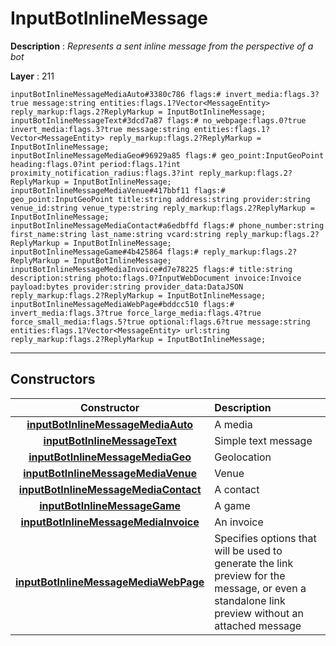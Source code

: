 # InputBotInlineMessage

**Description** : *Represents a sent inline message from the perspective of a bot*

**Layer** : 211

```tl
inputBotInlineMessageMediaAuto#3380c786 flags:# invert_media:flags.3?true message:string entities:flags.1?Vector<MessageEntity> reply_markup:flags.2?ReplyMarkup = InputBotInlineMessage;
inputBotInlineMessageText#3dcd7a87 flags:# no_webpage:flags.0?true invert_media:flags.3?true message:string entities:flags.1?Vector<MessageEntity> reply_markup:flags.2?ReplyMarkup = InputBotInlineMessage;
inputBotInlineMessageMediaGeo#96929a85 flags:# geo_point:InputGeoPoint heading:flags.0?int period:flags.1?int proximity_notification_radius:flags.3?int reply_markup:flags.2?ReplyMarkup = InputBotInlineMessage;
inputBotInlineMessageMediaVenue#417bbf11 flags:# geo_point:InputGeoPoint title:string address:string provider:string venue_id:string venue_type:string reply_markup:flags.2?ReplyMarkup = InputBotInlineMessage;
inputBotInlineMessageMediaContact#a6edbffd flags:# phone_number:string first_name:string last_name:string vcard:string reply_markup:flags.2?ReplyMarkup = InputBotInlineMessage;
inputBotInlineMessageGame#4b425864 flags:# reply_markup:flags.2?ReplyMarkup = InputBotInlineMessage;
inputBotInlineMessageMediaInvoice#d7e78225 flags:# title:string description:string photo:flags.0?InputWebDocument invoice:Invoice payload:bytes provider:string provider_data:DataJSON reply_markup:flags.2?ReplyMarkup = InputBotInlineMessage;
inputBotInlineMessageMediaWebPage#bddcc510 flags:# invert_media:flags.3?true force_large_media:flags.4?true force_small_media:flags.5?true optional:flags.6?true message:string entities:flags.1?Vector<MessageEntity> url:string reply_markup:flags.2?ReplyMarkup = InputBotInlineMessage;
```

---

## Constructors

| Constructor | Description |
| :---: | :--- |
| [**inputBotInlineMessageMediaAuto**](constructor/inputBotInlineMessageMediaAuto) | A media |
| [**inputBotInlineMessageText**](constructor/inputBotInlineMessageText) | Simple text message |
| [**inputBotInlineMessageMediaGeo**](constructor/inputBotInlineMessageMediaGeo) | Geolocation |
| [**inputBotInlineMessageMediaVenue**](constructor/inputBotInlineMessageMediaVenue) | Venue |
| [**inputBotInlineMessageMediaContact**](constructor/inputBotInlineMessageMediaContact) | A contact |
| [**inputBotInlineMessageGame**](constructor/inputBotInlineMessageGame) | A game |
| [**inputBotInlineMessageMediaInvoice**](constructor/inputBotInlineMessageMediaInvoice) | An invoice |
| [**inputBotInlineMessageMediaWebPage**](constructor/inputBotInlineMessageMediaWebPage) | Specifies options that will be used to generate the link preview for the message, or even a standalone link preview without an attached message |
